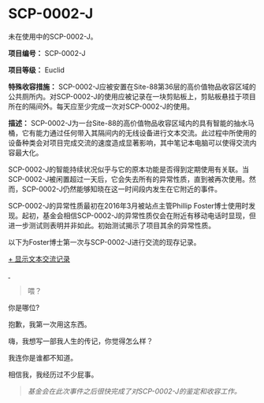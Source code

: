 # SCP-0002-J
                        




未在使用中的SCP-0002-J。



**项目编号：** SCP-0002-J

**项目等级：** Euclid

**特殊收容措施：** SCP-0002-J应被安置在Site-88第36层的高价值物品收容区域的公共厕所内。对SCP-0002-J的使用应被记录在一块剪贴板上，剪贴板悬挂于项目所在的隔间外。每天应至少完成一次对SCP-0002-J的使用。

**描述：** SCP-0002-J为一台Site-88的高价值物品收容区域内的具有智能的抽水马桶，它有能力通过任何带入其隔间内的无线设备进行文本交流。此过程中所使用的设备种类会对项目完成交流的速度造成显著影响，其中笔记本电脑可以使得交流内容最大化。

SCP-0002-J的智能持续状况似乎与它的原本功能是否得到定期使用有关联。当SCP-0002-J被闲置超过一天后，它会失去所有的异常性质，直到被再次使用。然而，SCP-0002-J仍然能够知晓在这一时间段内发生在它附近的事件。

SCP-0002-J的异常性质最初在2016年3月被站点主管Phillip Foster博士使用时发现。起初，基金会相信SCP-0002-J的异常性质仅会在附近有移动电话时显现，但进一步测试则表明并非如此。初始测试揭示了项目其余的异常性质。

以下为Foster博士第一次与SCP-0002-J进行交流的现存记录。


<a shape='rect' class='collapsible-block-link' href='javascript:;'>+&#160;&#26174;&#31034;&#25991;&#26412;&#20132;&#27969;&#35760;&#24405;</a>

<a shape='rect' class='collapsible-block-link' href='javascript:;'>&#160;</a>


> 喂？


你是哪位?


抱歉，我第一次用这东西。


嗨，我想写一部我人生的传记，你觉得怎么样？


我连你是谁都不知道。


相信我，我经历过不少屁事。

> 


> *基金会在此次事件之后很快完成了对SCP-0002-J的鉴定和收容工作。* 
> 






                    